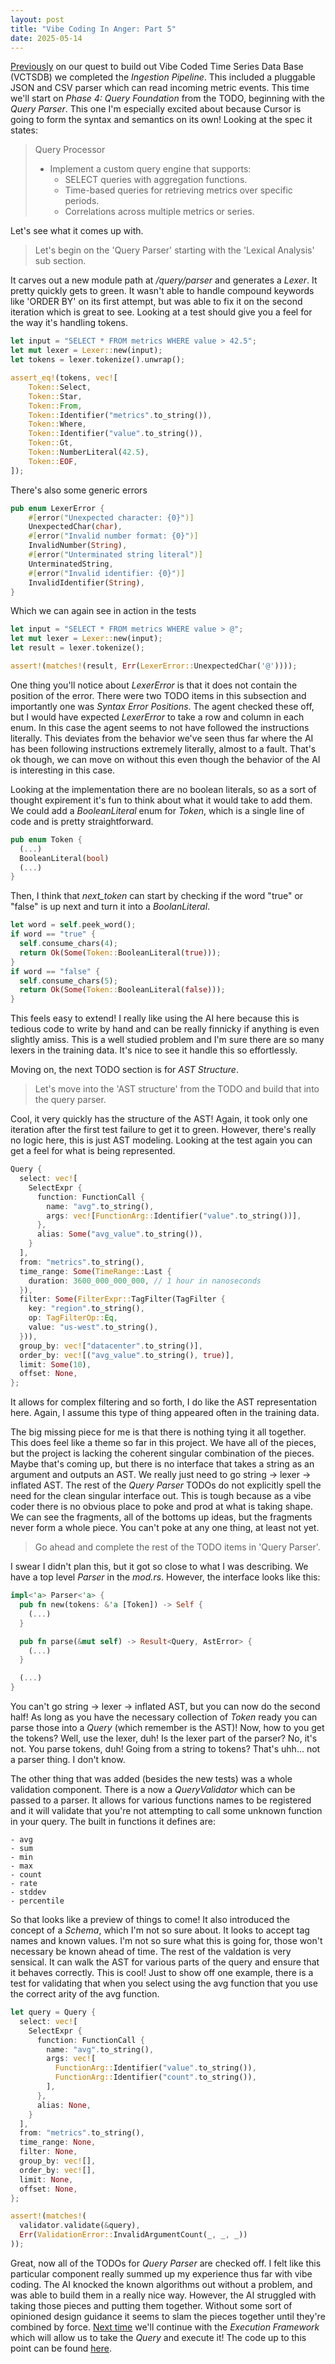 ```yaml
---
layout: post
title: "Vibe Coding In Anger: Part 5"
date: 2025-05-14
---
```


[Previously](https://patrickgombert.com/2025/vibe-coding-in-anger-part-4/) on our quest to build out Vibe Coded Time Series Data Base (VCTSDB) we completed the _Ingestion Pipeline_. This included a pluggable JSON and CSV parser which can read incoming metric events. This time we'll start on _Phase 4: Query Foundation_ from the TODO, beginning with the _Query Parser_. This one I'm especially excited about because Cursor is going to form the syntax and semantics on its own! Looking at the spec it states:

> Query Processor
> - Implement a custom query engine that supports:
>   - SELECT queries with aggregation functions.
>   - Time-based queries for retrieving metrics over specific periods.
>   - Correlations across multiple metrics or series.

Let's see what it comes up with.

> Let's begin on the 'Query Parser' starting with the 'Lexical Analysis' sub section.

It carves out a new module path at _/query/parser_ and generates a _Lexer_. It pretty quickly gets to green. It wasn't able to handle compound keywords like 'ORDER BY' on its first attempt, but was able to fix it on the second iteration which is great to see. Looking at a test should give you a feel for the way it's handling tokens.

```rust
let input = "SELECT * FROM metrics WHERE value > 42.5";
let mut lexer = Lexer::new(input);
let tokens = lexer.tokenize().unwrap();

assert_eq!(tokens, vec![
    Token::Select,
    Token::Star,
    Token::From,
    Token::Identifier("metrics".to_string()),
    Token::Where,
    Token::Identifier("value".to_string()),
    Token::Gt,
    Token::NumberLiteral(42.5),
    Token::EOF,
]);
```

There's also some generic errors

```rust
pub enum LexerError {
    #[error("Unexpected character: {0}")]
    UnexpectedChar(char),
    #[error("Invalid number format: {0}")]
    InvalidNumber(String),
    #[error("Unterminated string literal")]
    UnterminatedString,
    #[error("Invalid identifier: {0}")]
    InvalidIdentifier(String),
}
```

Which we can again see in action in the tests

```rust
let input = "SELECT * FROM metrics WHERE value > @";
let mut lexer = Lexer::new(input);
let result = lexer.tokenize();

assert!(matches!(result, Err(LexerError::UnexpectedChar('@'))));
```

One thing you'll notice about _LexerError_ is that it does not contain the position of the error. There were two TODO items in this subsection and importantly one was _Syntax Error Positions_. The agent checked these off, but I would have expected _LexerError_ to take a row and column in each enum. In this case the agent seems to not have followed the instructions literally. This deviates from the behavior we've seen thus far where the AI has been following instructions extremely literally, almost to a fault. That's ok though, we can move on without this even though the behavior of the AI is interesting in this case.

Looking at the implementation there are no boolean literals, so as a sort of thought expirement it's fun to think about what it would take to add them. We could add a _BooleanLiteral_ enum for _Token_, which is a single line of code and is pretty straightforward.

```rust
pub enum Token {
  (...)
  BooleanLiteral(bool)
  (...)
}
```

Then, I think that _next_token_ can start by checking if the word "true" or "false" is up next and turn it into a _BoolanLiteral_.

```rust
let word = self.peek_word();
if word == "true" {
  self.consume_chars(4);
  return Ok(Some(Token::BooleanLiteral(true)));
}
if word == "false" {
  self.consume_chars(5);
  return Ok(Some(Token::BooleanLiteral(false)));
}
```

This feels easy to extend! I really like using the AI here because this is tedious code to write by hand and can be really finnicky if anything is even slightly amiss. This is a well studied problem and I'm sure there are so many lexers in the training data. It's nice to see it handle this so effortlessly.

Moving on, the next TODO section is for _AST Structure_.

> Let's move into the 'AST structure' from the TODO and build that into the query parser.

Cool, it very quickly has the structure of the AST! Again, it took only one iteration after the first test failure to get it to green. However, there's really no logic here, this is just AST modeling. Looking at the test again you can get a feel for what is being represented.

```rust
Query {
  select: vec![
    SelectExpr {
      function: FunctionCall {
        name: "avg".to_string(),
        args: vec![FunctionArg::Identifier("value".to_string())],
      },
      alias: Some("avg_value".to_string()),
    }
  ],
  from: "metrics".to_string(),
  time_range: Some(TimeRange::Last {
    duration: 3600_000_000_000, // 1 hour in nanoseconds
  }),
  filter: Some(FilterExpr::TagFilter(TagFilter {
    key: "region".to_string(),
    op: TagFilterOp::Eq,
    value: "us-west".to_string(),
  })),
  group_by: vec!["datacenter".to_string()],
  order_by: vec![("avg_value".to_string(), true)],
  limit: Some(10),
  offset: None,
};
```

It allows for complex filtering and so forth, I do like the AST representation here. Again, I assume this type of thing appeared often in the training data.

The big missing piece for me is that there is nothing tying it all together. This does feel like a theme so far in this project. We have all of the pieces, but the project is lacking the coherent singular combination of the pieces. Maybe that's coming up, but there is no interface that takes a string as an argument and outputs an AST. We really just need to go string -> lexer -> inflated AST. The rest of the _Query Parser_ TODOs do not explicitly spell the need for the clean singular interface out. This is tough because as a vibe coder there is no obvious place to poke and prod at what is taking shape. We can see the fragments, all of the bottoms up ideas, but the fragments never form a whole piece. You can't poke at any one thing, at least not yet.

> Go ahead and complete the rest of the TODO items in 'Query Parser'.

I swear I didn't plan this, but it got so close to what I was describing. We have a top level _Parser_ in the _mod.rs_. However, the interface looks like this:

```rust
impl<'a> Parser<'a> {
  pub fn new(tokens: &'a [Token]) -> Self {
    (...)
  }

  pub fn parse(&mut self) -> Result<Query, AstError> {
    (...)
  }

  (...)
}
```

You can't go string -> lexer -> inflated AST, but you can now do the second half! As long as you have the necessary collection of _Token_ ready you can parse those into a _Query_ (which remember is the AST)! Now, how to you get the tokens? Well, use the lexer, duh! Is the lexer part of the parser? No, it's not. You parse tokens, duh! Going from a string to tokens? That's uhh... not a parser thing. I don't know.

The other thing that was added (besides the new tests) was a whole validation component. There is a now a _QueryValidator_ which can be passed to a parser. It allows for various functions names to be registered and it will validate that you're not attempting to call some unknown function in your query. The built in functions it defines are:

```
- avg
- sum
- min
- max
- count
- rate
- stddev
- percentile
```

So that looks like a preview of things to come! It also introduced the concept of a _Schema_, which I'm not so sure about. It looks to accept tag names and known values. I'm not so sure what this is going for, those won't necessary be known ahead of time. The rest of the valdation is very sensical. It can walk the AST for various parts of the query and ensure that it behaves correctly. This is cool! Just to show off one example, there is a test for validating that when you select using the avg function that you use the correct arity of the avg function.

```rust
let query = Query {
  select: vec![
    SelectExpr {
      function: FunctionCall {
        name: "avg".to_string(),
        args: vec![
          FunctionArg::Identifier("value".to_string()),
          FunctionArg::Identifier("count".to_string()),
        ],
      },
      alias: None,
    }
  ],
  from: "metrics".to_string(),
  time_range: None,
  filter: None,
  group_by: vec![],
  order_by: vec![],
  limit: None,
  offset: None,
};

assert!(matches!(
  validator.validate(&query),
  Err(ValidationError::InvalidArgumentCount(_, _, _))
));
```

Great, now all of the TODOs for _Query Parser_ are checked off. I felt like this particular component really summed up my experience thus far with vibe coding. The AI knocked the known algorithms out without a problem, and was able to build them in a really nice way. However, the AI struggled with taking those pieces and putting them together. Without some sort of opinioned design guidance it seems to slam the pieces together until they're combined by force. [Next time](https://patrickgombert.com/2025/vibe-coding-in-anger-part-6/) we'll continue with the _Execution Framework_ which will allow us to take the _Query_ and execute it! The code up to this point can be found [here](https://github.com/patrickgombert/vctsdb/tree/afc0e941bb79ff6bd4534111c62ffd701ea3ac23).
